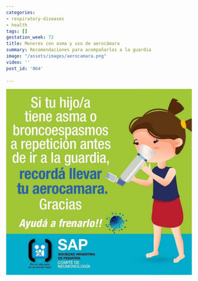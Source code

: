 ```yaml
---
categories:
- respiratory-diseases
- health
tags: []
gestation_week: 72
title: Menores con asma y uso de aerocámara
summary: Recomendaciones para acompañarlos a la guardia
image: "/assets/images/aerocamara.png"
video: ''
post_id: '064'

---
```

![](/assets/images/aerocamara.png)
